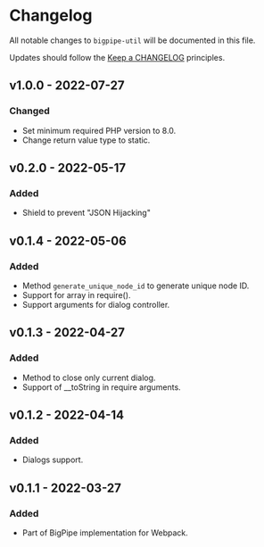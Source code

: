 # Changelog

All notable changes to `bigpipe-util` will be documented in this file.

Updates should follow the [Keep a CHANGELOG](http://keepachangelog.com/) principles.

## v1.0.0 - 2022-07-27

### Changed
- Set minimum required PHP version to 8.0.
- Change return value type to static.

## v0.2.0 - 2022-05-17

### Added
- Shield to prevent "JSON Hijacking"

## v0.1.4 - 2022-05-06

### Added
- Method `generate_unique_node_id` to generate unique node ID.
- Support for array in require().
- Support arguments for dialog controller.

## v0.1.3 - 2022-04-27

### Added
- Method to close only current dialog.
- Support of __toString in require arguments.

## v0.1.2 - 2022-04-14

### Added
- Dialogs support.

## v0.1.1 - 2022-03-27

### Added
- Part of BigPipe implementation for Webpack.
